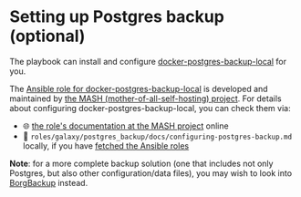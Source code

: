 <!--
SPDX-FileCopyrightText: 2021 - 2024 Slavi Pantaleev
SPDX-FileCopyrightText: 2021 foxcris
SPDX-FileCopyrightText: 2024 - 2025 Suguru Hirahara

SPDX-License-Identifier: AGPL-3.0-or-later
-->

# Setting up Postgres backup (optional)

The playbook can install and configure [docker-postgres-backup-local](https://github.com/prodrigestivill/docker-postgres-backup-local) for you.

The [Ansible role for docker-postgres-backup-local](https://github.com/mother-of-all-self-hosting/ansible-role-postgres-backup) is developed and maintained by [the MASH (mother-of-all-self-hosting) project](https://github.com/mother-of-all-self-hosting). For details about configuring docker-postgres-backup-local, you can check them via:
- 🌐 [the role's documentation at the MASH project](https://github.com/mother-of-all-self-hosting/ansible-role-postgres-backup/blob/main/docs/configuring-postgres-backup.md) online
- 📁 `roles/galaxy/postgres_backup/docs/configuring-postgres-backup.md` locally, if you have [fetched the Ansible roles](installing.md#update-ansible-roles)

**Note**: for a more complete backup solution (one that includes not only Postgres, but also other configuration/data files), you may wish to look into [BorgBackup](configuring-playbook-backup-borg.md) instead.
